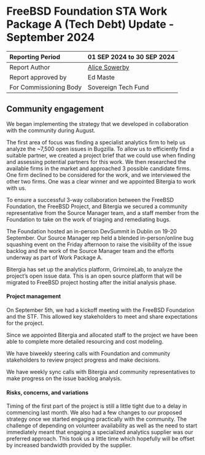 # FreeBSD Foundation STA Work Package A (Tech Debt) Update \- September 2024

| Reporting Period | 01 SEP 2024 to 30 SEP 2024 |
| :---- | :---- |
| Report Author | [Alice Sowerby](mailto:alice@freebsdfoundation.org) |
| Report approved by | Ed Maste |
| For Commissioning Body | Sovereign Tech Fund |

## Community engagement

We began implementing the strategy that we developed in collaboration with the community during August. 

The first area of focus was finding a specialist analytics firm to help us analyze the \~7,500 open issues in Bugzilla. To allow us to efficiently find a suitable partner, we created a project brief that we could use when finding and assessing potential partners for this work. We then researched the available firms in the market and approached 3 possible candidate firms. One firm declined to be considered for the work, and we interviewed the other two firms. One was a clear winner and we appointed Bitergia to work with us.

To ensure a successful 3-way collaboration between the FreeBSD Foundation, the FreeBSD Project, and Bitergia we secured a community representative from the Source Manager team, and a staff member from the Foundation to take on the work of triaging and remediating bugs.

The Foundation hosted an in-person DevSummit in Dublin on 19-20 September. Our Source Manager rep held a blended in-person/online bug squashing event on the Friday afternoon to raise the visibility of the issue backlog and the work of the Source Manager team and the efforts underway as part of Work Package A. 

Bitergia has set up the analytics platform, GrimoireLab, to analyze the project’s open issue data. This is an open source platform that will be migrated to FreeBSD project hosting after the initial analysis phase.

#### Project management

On September 5th, we had a kickoff meeting with the FreeBSD Foundation and the STF. This allowed key stakeholders to meet and share expectations for the project. 

Since we appointed Bitergia and allocated staff to the project we have been able to complete more detailed resourcing and cost modeling. 

We have biweekly steering calls with Foundation and community stakeholders to review project progress and make decisions. 

We have weekly sync calls with Bitergia and community representatives to make progress on the issue backlog analysis. 

#### Risks, concerns, and variations

Timing of the first part of the project is still a little tight due to a delay in commencing last month. We also had a few changes to our proposed strategy once we started engaging practically with the community. The challenge of depending on volunteer availability as well as the need to start immediately meant that engaging a specialized analytics supplier was our preferred approach. This took us a little time which hopefully will be offset by increased bandwidth provided by the supplier.